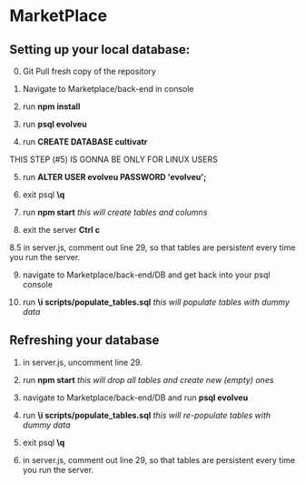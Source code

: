 # MarketPlace

## Setting up your local database:
0. Git Pull fresh copy of the repository

1. Navigate to Marketplace/back-end in console

2. run **npm install**

3. run **psql evolveu**

4. run **CREATE DATABASE cultivatr**

THIS STEP (#5) IS GONNA BE ONLY FOR LINUX USERS

5. run **ALTER USER evolveu PASSWORD 'evolveu';**

6. exit psql **\q**

7. run **npm start** *this will create tables and columns*

8. exit the server **Ctrl c**

8.5 in server.js, comment out line 29, so that tables are persistent every time you run the server. 

9. navigate to Marketplace/back-end/DB and get back into your psql console

10. run **\i scripts/populate_tables.sql** *this will populate tables with dummy data*

## Refreshing your database

1. in server.js, uncomment line 29. 

2. run **npm start** *this will drop all tables and create new (empty) ones*

3. navigate to Marketplace/back-end/DB and run **psql evolveu**

4. run **\i scripts/populate_tables.sql** *this will re-populate tables with dummy data*

5. exit psql **\q**

6. in server.js, comment out line 29, so that tables are persistent every time you run the server. 

